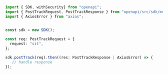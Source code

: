 <!-- Start SDK Example Usage -->
```typescript
import { SDK, withSecurity} from "openapi";
import { PostTrackRequest, PostTrackResponse } from "openapi/src/sdk/models/operations";
import { AxiosError } from "axios";


const sdk = new SDK();
    
const req: PostTrackRequest = {
  request: "sit",
};

sdk.postTrack(req).then((res: PostTrackResponse | AxiosError) => {
   // handle response
});
```
<!-- End SDK Example Usage -->